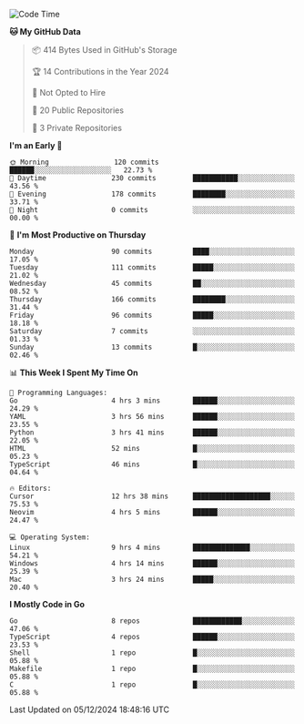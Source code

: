 <!--START_SECTION:waka-->
![Code Time](http://img.shields.io/badge/Code%20Time-989%20hrs%2020%20mins-blue)

**🐱 My GitHub Data** 

> 📦 414 Bytes Used in GitHub's Storage 
 > 
> 🏆 14 Contributions in the Year 2024
 > 
> 🚫 Not Opted to Hire
 > 
> 📜 20 Public Repositories 
 > 
> 🔑 3 Private Repositories 
 > 
**I'm an Early 🐤** 

```text
🌞 Morning                120 commits         ██████░░░░░░░░░░░░░░░░░░░   22.73 % 
🌆 Daytime                230 commits         ███████████░░░░░░░░░░░░░░   43.56 % 
🌃 Evening                178 commits         ████████░░░░░░░░░░░░░░░░░   33.71 % 
🌙 Night                  0 commits           ░░░░░░░░░░░░░░░░░░░░░░░░░   00.00 % 
```
📅 **I'm Most Productive on Thursday** 

```text
Monday                   90 commits          ████░░░░░░░░░░░░░░░░░░░░░   17.05 % 
Tuesday                  111 commits         █████░░░░░░░░░░░░░░░░░░░░   21.02 % 
Wednesday                45 commits          ██░░░░░░░░░░░░░░░░░░░░░░░   08.52 % 
Thursday                 166 commits         ████████░░░░░░░░░░░░░░░░░   31.44 % 
Friday                   96 commits          █████░░░░░░░░░░░░░░░░░░░░   18.18 % 
Saturday                 7 commits           ░░░░░░░░░░░░░░░░░░░░░░░░░   01.33 % 
Sunday                   13 commits          █░░░░░░░░░░░░░░░░░░░░░░░░   02.46 % 
```


📊 **This Week I Spent My Time On** 

```text
💬 Programming Languages: 
Go                       4 hrs 3 mins        ██████░░░░░░░░░░░░░░░░░░░   24.29 % 
YAML                     3 hrs 56 mins       ██████░░░░░░░░░░░░░░░░░░░   23.55 % 
Python                   3 hrs 41 mins       ██████░░░░░░░░░░░░░░░░░░░   22.05 % 
HTML                     52 mins             █░░░░░░░░░░░░░░░░░░░░░░░░   05.23 % 
TypeScript               46 mins             █░░░░░░░░░░░░░░░░░░░░░░░░   04.64 % 

🔥 Editors: 
Cursor                   12 hrs 38 mins      ███████████████████░░░░░░   75.53 % 
Neovim                   4 hrs 5 mins        ██████░░░░░░░░░░░░░░░░░░░   24.47 % 

💻 Operating System: 
Linux                    9 hrs 4 mins        ██████████████░░░░░░░░░░░   54.21 % 
Windows                  4 hrs 14 mins       ██████░░░░░░░░░░░░░░░░░░░   25.39 % 
Mac                      3 hrs 24 mins       █████░░░░░░░░░░░░░░░░░░░░   20.40 % 
```

**I Mostly Code in Go** 

```text
Go                       8 repos             ████████████░░░░░░░░░░░░░   47.06 % 
TypeScript               4 repos             ██████░░░░░░░░░░░░░░░░░░░   23.53 % 
Shell                    1 repo              █░░░░░░░░░░░░░░░░░░░░░░░░   05.88 % 
Makefile                 1 repo              █░░░░░░░░░░░░░░░░░░░░░░░░   05.88 % 
C                        1 repo              █░░░░░░░░░░░░░░░░░░░░░░░░   05.88 % 
```




 Last Updated on 05/12/2024 18:48:16 UTC
<!--END_SECTION:waka-->
